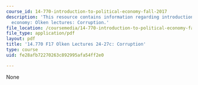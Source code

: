 ```yaml
---
course_id: 14-770-introduction-to-political-economy-fall-2017
description: 'This resource contains information regarding introduction to political
  economy: Olken lectures: Corruption.'
file_location: /coursemedia/14-770-introduction-to-political-economy-fall-2017/fe28afb72270263c892995afa54ff2e0_MIT14_770F17_lec24_27c.pdf
file_type: application/pdf
layout: pdf
title: '14.770 F17 Olken Lectures 24-27c: Corruption'
type: course
uid: fe28afb72270263c892995afa54ff2e0

---
```

None
